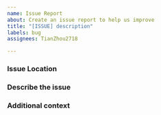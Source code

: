 ```yaml
---
name: Issue Report
about: Create an issue report to help us improve
title: "[ISSUE] description"
labels: bug
assignees: TianZhou2718

---
```


<!-- Note - Any content in `<!-- ->` blocks are comments, and it won't be visible after submitting the issue. -->

### Issue Location
<!-- Enter the course name/number below if the issue is related to the note, and enter the page name if the issue is related to the website. -->

### Describe the issue
<!-- Enter the description of the issue below. -->

### Additional context
<!-- Add any other context about the problem below (if applicable). -->
